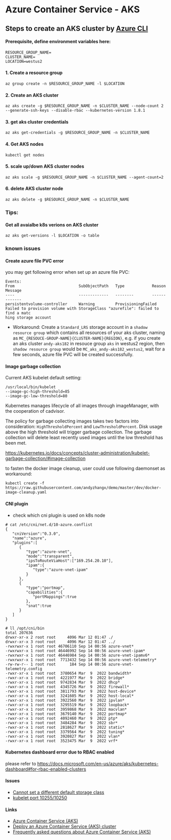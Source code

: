 # Azure Container Service - AKS

## Steps to create an AKS cluster by [Azure CLI](https://docs.microsoft.com/en-us/cli/azure/install-azure-cli)
#### Prerequisite, define environment variables here:
```console
RESOURCE_GROUP_NAME=
CLUSTER_NAME=
LOCATION=westus2
```

#### 1. Create a resource group
```console
az group create -n $RESOURCE_GROUP_NAME -l $LOCATION
```

#### 2. Create an AKS cluster
```console
az aks create -g $RESOURCE_GROUP_NAME -n $CLUSTER_NAME --node-count 2 --generate-ssh-keys --disable-rbac --kubernetes-version 1.8.1
```

#### 3. get aks cluster credentials
```console
az aks get-credentials -g $RESOURCE_GROUP_NAME -n $CLUSTER_NAME
```

#### 4. Get AKS nodes
```console
kubectl get nodes
```

#### 5. scale up/down AKS cluster nodes
```console
az aks scale -g $RESOURCE_GROUP_NAME -n $CLUSTER_NAME --agent-count=2
```

#### 6. delete AKS cluster node
```console
az aks delete -g $RESOURCE_GROUP_NAME -n $CLUSTER_NAME
```

### Tips:
#### Get all avaialbe k8s verions on AKS cluster
```console
az aks get-versions -l $LOCATION -o table
```


### known issues
#### Create azure file PVC error

you may get following error when set up an azure file PVC:
```
Events:
From                            SubObjectPath   Type            Reason                  Message
----                            -------------   --------        ------                  -------
persistentvolume-controller     Warning         ProvisioningFailed      Failed to provision volume with StorageClass "azurefile": failed to find a matc
hing storage account
```

 - Workaround:
Create a `Standard_LRS` storage account in a `shadow resource group` which contains all resources of your aks cluster, naming as `MC_{RESOUCE-GROUP-NAME}{CLUSTER-NAME}{REGION}`, e.g. if you create an aks cluster `andy-aks182` in resouce group `aks` in westus2 region, then `shadow resource group` would be `MC_aks_andy-aks182_westus2`, wait for a few seconds, azure file PVC will be created successfully.

#### Image garbage collection

Current AKS kubelet default setting:
```
/usr/local/bin/kubelet
--image-gc-high-threshold=85
--image-gc-low-threshold=80
```

Kubernetes manages lifecycle of all images through imageManager, with the cooperation of cadvisor.

The policy for garbage collecting images takes two factors into consideration: `HighThresholdPercent` and `LowThresholdPercent`. Disk usage above the high threshold will trigger garbage collection. The garbage collection will delete least recently used images until the low threshold has been met.

https://kubernetes.io/docs/concepts/cluster-administration/kubelet-garbage-collection/#image-collection

to fasten the docker image cleanup, user could use following daemonset as workaround:
```console
kubectl create -f https://raw.githubusercontent.com/andyzhangx/demo/master/dev/docker-image-cleanup.yaml
```

#### CNI plugin
 - check which cni plugin is used on k8s node
```
# cat /etc/cni/net.d/10-azure.conflist
{
   "cniVersion":"0.3.0",
   "name":"azure",
   "plugins":[
      {
         "type":"azure-vnet",
         "mode":"transparent",
         "ipsToRouteViaHost":["169.254.20.10"],
         "ipam":{
            "type":"azure-vnet-ipam"
         }
      },
      {
         "type":"portmap",
         "capabilities":{
            "portMappings":true
         },
         "snat":true
      }
   ]
}

# ll /opt/cni/bin
total 207636
drwxr-xr-x 2 root root     4096 Mar 12 01:47 ./
drwxr-xr-x 3 root root     4096 Mar 12 01:47 ../
-rwxrwxr-x 1 root root 46706110 Sep 14 00:56 azure-vnet*
-rwxrwxr-x 1 root root 46446992 Sep 14 00:56 azure-vnet-ipam*
-rwxrwxr-x 1 root root 46446984 Sep 14 00:56 azure-vnet-ipamv6*
-rwxrwxr-x 1 root root  7713432 Sep 14 00:56 azure-vnet-telemetry*
-rw-rw-r-- 1 root root      184 Sep 14 00:56 azure-vnet-telemetry.config
-rwxr-xr-x 1 root root  3780654 Mar  9  2022 bandwidth*
-rwxr-xr-x 1 root root  4221977 Mar  9  2022 bridge*
-rwxr-xr-x 1 root root  9742834 Mar  9  2022 dhcp*
-rwxr-xr-x 1 root root  4345726 Mar  9  2022 firewall*
-rwxr-xr-x 1 root root  3811793 Mar  9  2022 host-device*
-rwxr-xr-x 1 root root  3241605 Mar  9  2022 host-local*
-rwxr-xr-x 1 root root  3922560 Mar  9  2022 ipvlan*
-rwxr-xr-x 1 root root  3295519 Mar  9  2022 loopback*
-rwxr-xr-x 1 root root  3959868 Mar  9  2022 macvlan*
-rwxr-xr-x 1 root root  3679140 Mar  9  2022 portmap*
-rwxr-xr-x 1 root root  4092460 Mar  9  2022 ptp*
-rwxr-xr-x 1 root root  3484284 Mar  9  2022 sbr*
-rwxr-xr-x 1 root root  2818627 Mar  9  2022 static*
-rwxr-xr-x 1 root root  3379564 Mar  9  2022 tuning*
-rwxr-xr-x 1 root root  3920827 Mar  9  2022 vlan*
-rwxr-xr-x 1 root root  3523475 Mar  9  2022 vrf*
```


#### Kubernetes dashboard error due to RBAC enabled
please refer to https://docs.microsoft.com/en-us/azure/aks/kubernetes-dashboard#for-rbac-enabled-clusters

#### Issues
 - [Cannot set a different default storage class](https://github.com/Azure/AKS/issues/118#issuecomment-627860179)
 - [kubelet port 10255/10250](https://github.com/Azure/AKS/issues/1601#issuecomment-627922947)

#### Links
 - [Azure Container Service (AKS)](https://docs.microsoft.com/en-us/azure/aks/)
 - [Deploy an Azure Container Service (AKS) cluster](https://docs.microsoft.com/en-us/azure/aks/kubernetes-walkthrough)
 - [Frequently asked questions about Azure Container Service (AKS)](https://docs.microsoft.com/en-us/azure/aks/faq#are-security-updates-applied-to-aks-agent-nodes)

